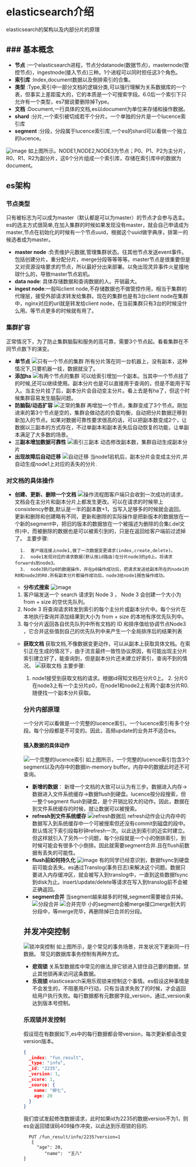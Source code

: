 # elasticsearch介绍

elasticsearch的架构以及内部分片的原理

## ### 基本概念

- **节点** :一个elasticsearch进程，节点分datanode(数据节点)，masternode(管控节点)，ingestnode(接入节点)三种。1个进程可以同时担任这3个角色。
- **索引库** :Index,document数据以及倒排索引的合集。
- **类型** :Type,索引中一部分文档的逻辑分类,可以强行理解为关系数据库的一个表，但事实上差距蛮大的，它的本质是一个可搜索字段。6.0后一个索引下只允许有一个类型，es7据说要删除掉Type。
- **文档** :Document,一行具体的文档,es以document为单位来存储和操作数据。
- **shard** :分片,一个索引被切成若干个分片。一个单独的分片是一个lucence索引库
- **segment** :分段，分段属于lucence索引库,一个es的shard可以看做一个独立的lucence。

![image](https://www.elastic.co/guide/en/elasticsearch/guide/current/images/elas_0204.png)
如上图所示。NODE1,NODE2,NODE3为节点；P0、P1、P2为主分片，R0、R1、R2为副分片，这6个分片组成一个索引库，存储在索引库中的数据为document。

## es架构

### 节点类型

只有被标志为可以成为master（默认都是可以为master）的节点才会参与选主。es的选主方式很简单,在加入集群的时候如果发现没有master，就会自己申请成为master,节点在初始化的时候有一个节点uuid，根据这个uuid做字典序，排第一的候选者成为master。

- **master node** :负责维护元数据,管理集群状态。往其他节点发送event事件。包括创建分片，重分配分片，merge分段等等等等。master节点是很重要但是又对资源没啥要求的节点，所以最好分出来部署。以免出现灵异事件火星撞地球什么的，导致master节点宕机。
- **data node**: 具体存储数据和查询数据的人。开销最大。
- **ingest node**:一般叫client node,不存储数据也不做管控作用，相当于集群的代理层，接受外部请求转发给集群。现在的集群也是有3台client node在集群中，nginx对应的url就是转发给client node，在当前集群只有3台的时候没什么用。等节点更多的时候就有用了。



### 集群扩容

正常情况下，为了防止集群脑裂和服务的高可靠，需要3个节点起。看看集群在不同节点数下的演变。

- **单节点**
  ![只有一个节点的集群](https://www.elastic.co/guide/en/elasticsearch/guide/current/images/elas_0202.png)
  所有分片落在同一台机器上，没有副本，这种情况下,只要机器一挂，数据就没了。
- **添加ha**
  ![有两个节点的集群](https://www.elastic.co/guide/en/elasticsearch/guide/current/images/elas_0203.png)
  可以给索引增加一个副本。当其中一个节点挂了的时候,还可以继续使用。副本分片也是可以直接用于查询的，但是不能用于写入。当主分片挂了后，副本分片会自动变主分片。看上去是有ha了，但这个时候集群容易发生脑裂问题。
- **防脑裂/动态扩容**
  ![正常的集群](https://www.elastic.co/guide/en/elasticsearch/guide/current/images/elas_0204.png)
  再增加一个节点，集群变成了3个节点。刚加进来的第3个节点是空的，集群会做动态的负载均衡，自动把分片数据迁移到新加入的节点。如果对数据可靠性要求很高的话，可以把副本数变成2个，让数据以三副本的方式存在，不过单副本和副本丢失后自动恢复的功能，让单副本满足了大多数的场景。
- **三副本增加数据可靠性**
  ![索引三副本](https://www.elastic.co/guide/en/elasticsearch/guide/current/images/elas_0205.png)
  动态修改副本数，集群自动生成副本分片
- **出现故障后自动迁移**
  ![自动迁移](https://www.elastic.co/guide/cn/elasticsearch/guide/current/images/elas_0206.png)
  当node1宕机后，副本分片会变成主分片,并自动生成node1上对应的丢失的分片.

### 对文档的具体操作

- **创建、更新、删除一个文档** ![操作流程图](https://www.elastic.co/guide/en/elasticsearch/guide/current/images/elas_0402.png)客户端只会收到一次成功的请求，文档会在主分片和副本分片上都发生更改。可以在请求的时候带上consistency参数,默认是一半的副本数+1，当写入足够多的时候就会返回。 更新和删除和创建略有不同，更新和删除的实际操作是把新版本的数据放在一个新的segment中，把旧的版本的数据放在一个被描述为删除的合集(.del文件)中，而被删除的数据也是可以被索引到的，只是在返回给客户端前过滤掉了。
  主要步骤:

  ```
    1.  客户端连接上node1,做了一次数据变更请求(index,create,delete)。
    2.  node1发现对应的请求数据(默认按id路由)在分片node3的p0上。将请求forwards到node3。
    3.  node3执行p0的数据操作，并在p0操作成功后，把请求发送给副本所在的node1的R0和node2的R0.所有副本分片都操作成功后，node3给node1报告操作成功。
  ```

  - **分布式搜索**
    ![image](https://www.elastic.co/guide/cn/elasticsearch/guide/current/images/elas_0901.png)

  1. 客户端发送一个 search 请求到 Node 3 ， Node 3 会创建一个大小为 from + size 的空优先队列。
  2. Node 3 将查询请求转发到索引的每个主分片或副本分片中。每个分片在本地执行查询并添加结果到大小为 from + size 的本地有序优先队列中。
  3. 每个分片返回各自优先队列中所有文档的 ID 和排序值给协调节点Node3 ，它合并这些值到自己的优先队列中来产生一个全局排序后的结果列表

  - **获取文档**
    获取文档,不像数据变更动作，可以从副本上获取具体文档。在索引正在生成的情况下，由于流言最终一致性协议原因，有可能出现主分片索引建立好了，能查询到，但是副本分片还未建立好索引，查询不到的情况。
    ![获取文档](https://www.elastic.co/guide/en/elasticsearch/guide/current/images/elas_0403.png)
       主要步骤:

    1. node1接受到获取文档的请求。根据id得知文档在分片0上。
       2. 分片0在node3上有一个主分片p0，在node1和node2上有两个副本分片R0.随便找一个副本分片获取。

    ### 分片内部原理

       一个分片可以看做是一个完整的lucence索引。一个lucence索引有多个分段。每个分段都是不可变的。因此，高频update的业务并不适合es。

    #### 插入数据的具体动作

       ![一个完整的lucence索引](https://www.elastic.co/guide/cn/elasticsearch/guide/current/images/elas_1104.png)
       如上图所示，一个完整的lucence索引包含3个segment以及内存中的数据in-memory buffer。内存中的数据此时还不可查询。

    - **新增的数据**：
      新增一个文档的大致可以认为有三步。数据进入内存-&gt;数据进入文件系统缓存-&gt;数据flush到硬盘。lucence按分段搜索，但一整个segment flush到硬盘，是个开销比较大的动作。因此，数据在到文件系统缓存的时候，就让数据可以被搜索。
    - **refresh到文件系统缓存**
      ![refresh数据后](https://www.elastic.co/guide/cn/elasticsearch/guide/current/images/elas_1105.png)
         refresh动作会让内存中的数据写入到系统缓存中一个可被搜索但还没有commit到磁盘的段中。默认情况下索引段每秒钟refresh一次。以此达到索引的近实时建立。但这样就引入了另外一个问题，每个分段就是一个小的倒排索引，到时候可能会有很多个小倒排。因此就需要segment合并.且在flush前数据有丢失的可能性。
    - **flush前如何持久化**
      ![image](https://www.elastic.co/guide/cn/elasticsearch/guide/current/images/elas_1108.png)
         有的同学已经意识到，数据fsync到硬盘前可能会丢失。es通过Translog(事务日志)来解决这个问题。数据只要进入内存缓冲区，就会被写入到translog中，一直到这些数据fsync到disk为止。insert/update/delete等请求在写入到translog前不会被正确返回。
    - **segment合并**
      当segment越来越多的时候,segment需要被合并掉。
         ![分段合并](https://www.elastic.co/guide/cn/elasticsearch/guide/current/images/elas_1110.png)
         ![合并完毕](https://www.elastic.co/guide/cn/elasticsearch/guide/current/images/elas_1111.png)
         小的segment会被merge接口merge到大的分段中，等merge完毕，再删除掉已合并的分段。

    ## 并发冲突控制

       ![锁冲突控制](https://www.elastic.co/guide/cn/elasticsearch/guide/current/images/elas_0301.png)
       如上图所示，是个常见的事务场景，并发状况下更新同一行数据。
       常见的数据库事务控制有两种方式。

    - **悲观锁**
      关系型数据库中常见的做法,排它锁进入锁住自己要的数据，禁止其他锁再来访问这条数据。
    - **乐观锁**
      elasticsearch采用乐观锁来控制这个事情。es假设这种事情是不会发生的，不阻塞用户行动，只有当请求失败了的时候，才会返回给用户执行失败。每行数据都有元数据字段_version，通过_version来达到版本号控制。

    ### 乐观锁并发控制

       假设现在有数据如下,es中的每行数据都会带version，每次更新都会改变version版本。

    ```json
    {
      _index: "fun_result",
      _type: "info",
      _id: "2235",
      _version: 1,
      _score: 1,
      _source: {
        name: "柳七",
        age: 20
      }
    }
    ```

      我们尝试发起修改数据请求，此时如果id为2235的数据version不为1，则es会返回错误码409操作冲突，以此达到乐观锁的目的.

    ```
      PUT /fun_result/info/2235?version=1 
       {
         "age": 20,
    		"name":  "王八"
    }
    ```

    

